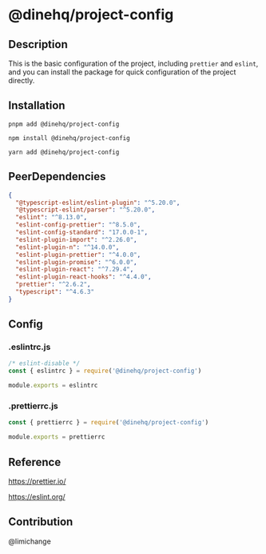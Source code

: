 # @dinehq/project-config

## Description

This is the basic configuration of the project, including `prettier` and `eslint`, and you can install the package for quick configuration of the project directly.

## Installation

```
pnpm add @dinehq/project-config
```

```
npm install @dinehq/project-config
```

```
yarn add @dinehq/project-config
```

## PeerDependencies

```json
{
  "@typescript-eslint/eslint-plugin": "^5.20.0",
  "@typescript-eslint/parser": "^5.20.0",
  "eslint": "^8.13.0",
  "eslint-config-prettier": "^8.5.0",
  "eslint-config-standard": "17.0.0-1",
  "eslint-plugin-import": "^2.26.0",
  "eslint-plugin-n": "^14.0.0",
  "eslint-plugin-prettier": "^4.0.0",
  "eslint-plugin-promise": "^6.0.0",
  "eslint-plugin-react": "^7.29.4",
  "eslint-plugin-react-hooks": "^4.4.0",
  "prettier": "^2.6.2",
  "typescript": "^4.6.3"
}
```

## Config

### .eslintrc.js

```js
/* eslint-disable */
const { eslintrc } = require('@dinehq/project-config')

module.exports = eslintrc
```

### .prettierrc.js

```js
const { prettierrc } = require('@dinehq/project-config')

module.exports = prettierrc
```

## Reference

https://prettier.io/

https://eslint.org/

## Contribution

@limichange
